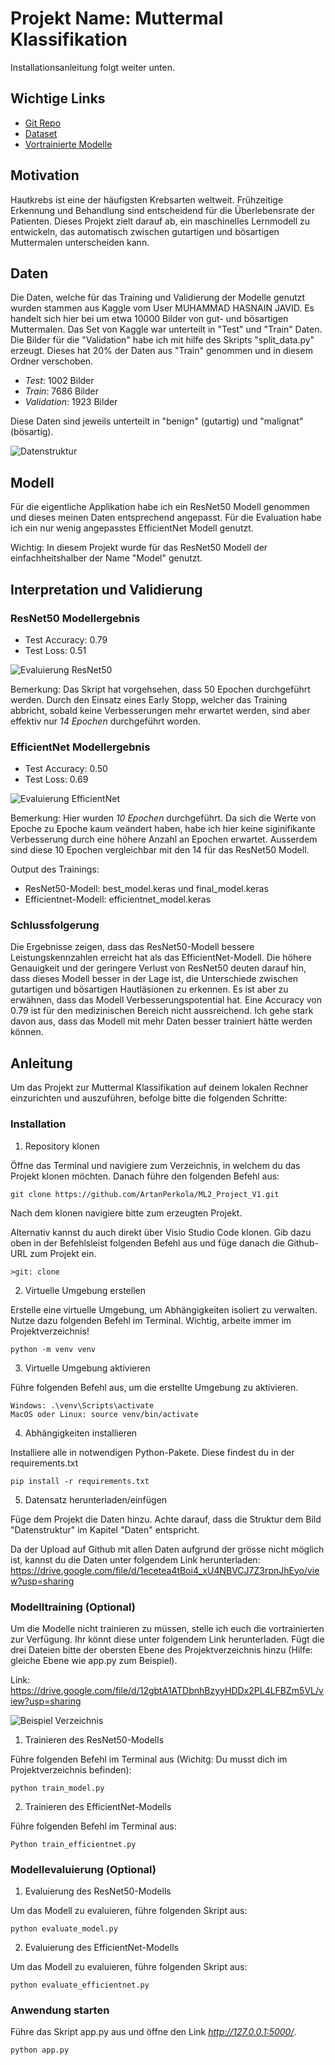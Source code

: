 # Projekt Name: Muttermal Klassifikation

Installationsanleitung folgt weiter unten.

## Wichtige Links

- [Git Repo](https://github.com/ArtanPerkola/ML2_Project_V1)
- [Dataset](https://drive.google.com/file/d/1ecetea4tBoi4_xU4NBVCJ7Z3rpnJhEyo/view?usp=sharing)
- [Vortrainierte Modelle](https://drive.google.com/file/d/12gbtA1ATDbnhBzyyHDDx2PL4LFBZm5VL/view?usp=sharing)

## Motivation

Hautkrebs ist eine der häufigsten Krebsarten weltweit. Frühzeitige Erkennung und Behandlung sind entscheidend für die Überlebensrate der Patienten. Dieses Projekt zielt darauf ab, ein maschinelles Lernmodell zu entwickeln, das automatisch zwischen gutartigen und bösartigen Muttermalen unterscheiden kann.

## Daten

Die Daten, welche für das Training und Validierung der Modelle genutzt wurden stammen aus Kaggle vom User MUHAMMAD HASNAIN JAVID. Es handelt sich hier bei um etwa 10000 Bilder von gut- und bösartigen Muttermalen. Das Set von Kaggle war unterteilt in "Test" und "Train" Daten. Die Bilder für die "Validation" habe ich mit hilfe des Skripts "split_data.py" erzeugt. Dieses hat 20% der Daten aus "Train" genommen und in diesem Ordner verschoben.

- *Test*: 1002 Bilder
- *Train*: 7686 Bilder
- *Validation*: 1923 Bilder

Diese Daten sind jeweils unterteilt in "benign" (gutartig) und "malignat" (bösartig).

![Datenstruktur](images/Datenstruktur.png)

## Modell

Für die eigentliche Applikation habe ich ein ResNet50 Modell genommen und dieses meinen Daten entsprechend angepasst. Für die Evaluation habe ich ein nur wenig angepasstes EfficientNet Modell genutzt.

Wichtig: In diesem Projekt wurde für das ResNet50 Modell der einfachheitshalber der Name "Model" genutzt.

## Interpretation und Validierung

### ResNet50 Modellergebnis

- Test Accuracy: 0.79
- Test Loss: 0.51

![Evaluierung ResNet50](images/Evaluierung_ResNet50Modell.png)

Bemerkung: Das Skript hat vorgehsehen, dass 50 Epochen durchgeführt werden. Durch den Einsatz eines Early Stopp, welcher das Training abbricht, sobald keine Verbesserungen mehr erwartet werden, sind aber effektiv nur *14 Epochen* durchgeführt worden.

### EfficientNet Modellergebnis

- Test Accuracy: 0.50
- Test Loss: 0.69

![Evaluierung EfficientNet](images/Evaluierung_EfficientnetModell.png)

Bemerkung: Hier wurden *10 Epochen* durchgeführt. Da sich die Werte von Epoche zu Epoche kaum veändert haben, habe ich hier keine siginifikante Verbesserung durch eine höhere Anzahl an Epochen erwartet. Ausserdem sind diese 10 Epochen vergleichbar mit den 14 für das ResNet50 Modell.

Output des Trainings:
- ResNet50-Modell: best_model.keras und final_model.keras
- Efficientnet-Modell: efficientnet_model.keras

### Schlussfolgerung

Die Ergebnisse zeigen, dass das ResNet50-Modell bessere Leistungskennzahlen erreicht hat als das EfficientNet-Modell. Die höhere Genauigkeit und der geringere Verlust von ResNet50 deuten darauf hin, dass dieses Modell besser in der Lage ist, die Unterschiede zwischen gutartigen und bösartigen Hautläsionen zu erkennen.
Es ist aber zu erwähnen, dass das Modell Verbesserungspotential hat. Eine Accuracy von 0.79 ist für den medizinischen Bereich nicht aussreichend. Ich gehe stark davon aus, dass das Modell mit mehr Daten besser trainiert hätte werden können.

## Anleitung

Um das Projekt zur Muttermal Klassifikation auf deinem lokalen Rechner einzurichten und auszuführen, befolge bitte die folgenden Schritte:

### Installation

1. Repository klonen

Öffne das Terminal und navigiere zum Verzeichnis, in welchem du das Projekt klonen möchten. Danach führe den folgenden Befehl aus:
    
    git clone https://github.com/ArtanPerkola/ML2_Project_V1.git

Nach dem klonen navigiere bitte zum erzeugten Projekt.

Alternativ kannst du auch direkt über Visio Studio Code klonen. Gib dazu oben in der Befehlsleist folgenden Befehl aus und füge danach die Github-URL zum Projekt ein.

    >git: clone

2. Virtuelle Umgebung erstellen

Erstelle eine virtuelle Umgebung, um Abhängigkeiten isoliert zu verwalten. Nutze dazu folgenden Befehl im Terminal. Wichtig, arbeite immer im Projektverzeichnis!

    python -m venv venv

3. Virtuelle Umgebung aktivieren

Führe folgenden Befehl aus, um die erstellte Umgebung zu aktivieren.

    Windows: .\venv\Scripts\activate
    MacOS oder Linux: source venv/bin/activate

4. Abhängigkeiten installieren

Installiere alle in notwendigen Python-Pakete. Diese findest du in der requirements.txt

    pip install -r requirements.txt

5. Datensatz herunterladen/einfügen

Füge dem Projekt die Daten hinzu. Achte darauf, dass die Struktur dem Bild "Datenstruktur" im Kapitel "Daten" entspricht.

Da der Upload auf Github mit allen Daten aufgrund der grösse nicht möglich ist, kannst du die Daten unter folgendem Link herunterladen: https://drive.google.com/file/d/1ecetea4tBoi4_xU4NBVCJ7Z3rpnJhEyo/view?usp=sharing 

### Modelltraining (Optional)

Um die Modelle nicht trainieren zu müssen, stelle ich euch die vortrainierten zur Verfügung. Ihr könnt diese unter folgendem Link herunterladen. Fügt die drei Dateien bitte der obersten Ebene des Projektverzeichnis hinzu (Hilfe: gleiche Ebene wie app.py zum Beispiel).

Link: https://drive.google.com/file/d/12gbtA1ATDbnhBzyyHDDx2PL4LFBZm5VL/view?usp=sharing 

![Beispiel Verzeichnis](images/Ordnerstruktur_Keras.png)

1. Trainieren des ResNet50-Modells

Führe folgenden Befehl im Terminal aus (Wichitg: Du musst dich im Projektverzeichnis befinden):

    python train_model.py

2. Trainieren des EfficientNet-Modells

Führe folgenden Befehl im Terminal aus:

    Python train_efficientnet.py

### Modellevaluierung (Optional)

1. Evaluierung des ResNet50-Modells

Um das Modell zu evaluieren, führe folgenden Skript aus:

    python evaluate_model.py

2. Evaluierung des EfficientNet-Modells

Um das Modell zu evaluieren, führe folgenden Skript aus:

    python evaluate_efficientnet.py

### Anwendung starten

Führe das Skript app.py aus und öffne den Link *http://127.0.0.1:5000/*.

    python app.py
